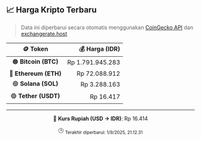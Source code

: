 

<!-- HARGA_KRIPTO -->
## 📈 Harga Kripto Terbaru

> Data ini diperbarui secara otomatis menggunakan [CoinGecko API](https://www.coingecko.com/) dan [exchangerate.host](https://exchangerate.host/)

<div align="center">

| 🪙 Token | 💰 Harga (IDR) |
|:------:|---------------:|
| 🟠 **Bitcoin (BTC)**   | Rp 1.791.945.283 |
| 🔵 **Ethereum (ETH)**  | Rp 72.088.912 |
| 🟣 **Solana (SOL)**    | Rp 3.288.163 |
| 🟢 **Tether (USDT)**   | Rp 16.417 |

---

💱 **Kurs Rupiah (USD → IDR)**: Rp 16.414

🕒 <sub>Terakhir diperbarui: 1/9/2025, 21.12.31</sub>

</div>
<!-- /HARGA_KRIPTO -->